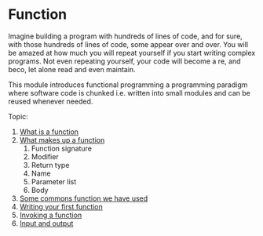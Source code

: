 # Function

Imagine building a program with hundreds of lines of code, and for sure, with those hundreds of lines of code, some appear over and over. You will be amazed at how much you will repeat yourself if you start writing complex programs. Not even repeating yourself, your code will become a re, and beco, let alone read and even maintain.

This module introduces functional programming a programming paradigm where software code is chunked i.e. written into small modules and can be reused whenever needed.

Topic:

1. [What is a function]()
2. [What makes up a function]()
   1. Function signature
   2. Modifier
   3. Return type
   4. Name
   5. Parameter list
   6. Body
3. [Some commons function we have used]()
4. [Writing your first function]()
5. [Invoking a function]()
6. [Input and output]()

